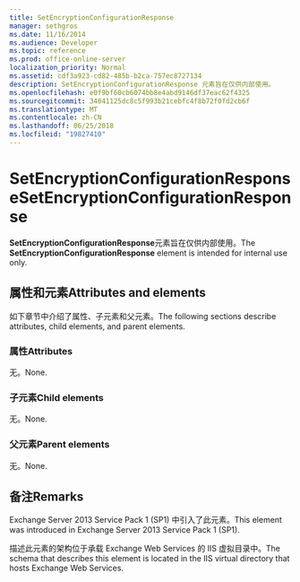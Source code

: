 ```yaml
---
title: SetEncryptionConfigurationResponse
manager: sethgros
ms.date: 11/16/2014
ms.audience: Developer
ms.topic: reference
ms.prod: office-online-server
localization_priority: Normal
ms.assetid: cdf3a923-cd82-485b-b2ca-757ec8727134
description: SetEncryptionConfigurationResponse 元素旨在仅供内部使用。
ms.openlocfilehash: e0f9bf60cb6074bb8e4abd9146df37eac62f4325
ms.sourcegitcommit: 34041125dc8c5f993b21cebfc4f8b72f0fd2cb6f
ms.translationtype: MT
ms.contentlocale: zh-CN
ms.lasthandoff: 06/25/2018
ms.locfileid: "19827410"
---
```

# <a name="setencryptionconfigurationresponse"></a><span data-ttu-id="e3b85-103">SetEncryptionConfigurationResponse</span><span class="sxs-lookup"><span data-stu-id="e3b85-103">SetEncryptionConfigurationResponse</span></span>

<span data-ttu-id="e3b85-104">**SetEncryptionConfigurationResponse**元素旨在仅供内部使用。</span><span class="sxs-lookup"><span data-stu-id="e3b85-104">The **SetEncryptionConfigurationResponse** element is intended for internal use only.</span></span> 

## <a name="attributes-and-elements"></a><span data-ttu-id="e3b85-105">属性和元素</span><span class="sxs-lookup"><span data-stu-id="e3b85-105">Attributes and elements</span></span>

<span data-ttu-id="e3b85-106">如下章节中介绍了属性、子元素和父元素。</span><span class="sxs-lookup"><span data-stu-id="e3b85-106">The following sections describe attributes, child elements, and parent elements.</span></span>
  
### <a name="attributes"></a><span data-ttu-id="e3b85-107">属性</span><span class="sxs-lookup"><span data-stu-id="e3b85-107">Attributes</span></span>

<span data-ttu-id="e3b85-108">无。</span><span class="sxs-lookup"><span data-stu-id="e3b85-108">None.</span></span>
  
### <a name="child-elements"></a><span data-ttu-id="e3b85-109">子元素</span><span class="sxs-lookup"><span data-stu-id="e3b85-109">Child elements</span></span>

<span data-ttu-id="e3b85-110">无。</span><span class="sxs-lookup"><span data-stu-id="e3b85-110">None.</span></span>
  
### <a name="parent-elements"></a><span data-ttu-id="e3b85-111">父元素</span><span class="sxs-lookup"><span data-stu-id="e3b85-111">Parent elements</span></span>

<span data-ttu-id="e3b85-112">无。</span><span class="sxs-lookup"><span data-stu-id="e3b85-112">None.</span></span>
  
## <a name="remarks"></a><span data-ttu-id="e3b85-113">备注</span><span class="sxs-lookup"><span data-stu-id="e3b85-113">Remarks</span></span>

<span data-ttu-id="e3b85-114">Exchange Server 2013 Service Pack 1 (SP1) 中引入了此元素。</span><span class="sxs-lookup"><span data-stu-id="e3b85-114">This element was introduced in Exchange Server 2013 Service Pack 1 (SP1).</span></span>
  
<span data-ttu-id="e3b85-115">描述此元素的架构位于承载 Exchange Web Services 的 IIS 虚拟目录中。</span><span class="sxs-lookup"><span data-stu-id="e3b85-115">The schema that describes this element is located in the IIS virtual directory that hosts Exchange Web Services.</span></span>
  

